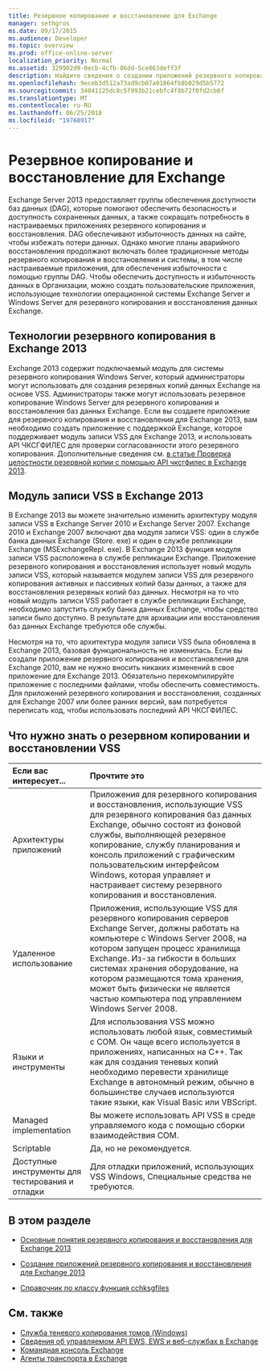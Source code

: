 ```yaml
---
title: Резервное копирование и восстановление для Exchange
manager: sethgros
ms.date: 09/17/2015
ms.audience: Developer
ms.topic: overview
ms.prod: office-online-server
localization_priority: Normal
ms.assetid: 329902d9-0ecb-4cfb-86dd-5ce863deff3f
description: Найдите сведения о создании приложений резервного копирования и восстановления для Exchange 2013.
ms.openlocfilehash: 9eceb3d512a73ad9cb07a01864fb8b029d5b5772
ms.sourcegitcommit: 34041125dc8c5f993b21cebfc4f8b72f0fd2cb6f
ms.translationtype: MT
ms.contentlocale: ru-RU
ms.lasthandoff: 06/25/2018
ms.locfileid: "19760917"
---
```

# <a name="backup-and-restore-for-exchange"></a>Резервное копирование и восстановление для Exchange
  
Exchange Server 2013 предоставляет группы обеспечения доступности баз данных (DAG), которые помогают обеспечить безопасность и доступность сохраненных данных, а также сокращать потребность в настраиваемых приложениях резервного копирования и восстановления. DAG обеспечивают избыточность данных на сайте, чтобы избежать потери данных. Однако многие планы аварийного восстановления продолжают включать более традиционные методы резервного копирования и восстановления и системы, в том числе настраиваемые приложения, для обеспечения избыточности с помощью группы DAG. Чтобы обеспечить доступность и избыточность данных в Организации, можно создать пользовательские приложения, использующие технологии операционной системы Exchange Server и Windows Server для резервного копирования и восстановления данных Exchange.

<a name="bk_plugin"> </a>

## <a name="backup-technologies-in-exchange-2013"></a>Технологии резервного копирования в Exchange 2013

Exchange 2013 содержит подключаемый модуль для системы резервного копирования Windows Server, который администраторы могут использовать для создания резервных копий данных Exchange на основе VSS. Администраторы также могут использовать резервное копирование Windows Server для резервного копирования и восстановления баз данных Exchange. Если вы создаете приложение для резервного копирования и восстановления для Exchange 2013, вам необходимо создать приложение с поддержкой Exchange, которое поддерживает модуль записи VSS для Exchange 2013, и использовать API ЧКСГФИЛЕС для проверки согласованности этого резервного копирования. Дополнительные сведения см. [в статье Проверка целостности резервной копии с помощью API чксгфилес в Exchange 2013](how-to-validate-backup-integrity-by-using-the-chksgfiles-api-in-exchange.md).

<a name="bk_vsswriter"> </a>

## <a name="vss-writer-in-exchange-2013"></a>Модуль записи VSS в Exchange 2013

В Exchange 2013 вы можете значительно изменить архитектуру модуля записи VSS в Exchange Server 2010 и Exchange Server 2007. Exchange 2010 и Exchange 2007 включают два модуля записи VSS: один в службе банка данных Exchange (Store. exe) и один в службе репликации Exchange (MSExchangeRepl. exe). В Exchange 2013 функция модуля записи VSS расположена в службе репликации Exchange. Приложение резервного копирования и восстановления использует новый модуль записи VSS, который называется модулем записи VSS для резервного копирования активных и пассивных копий базы данных, а также для восстановления резервных копий баз данных. Несмотря на то что новый модуль записи VSS работает в службе репликации Exchange, необходимо запустить службу банка данных Exchange, чтобы средство записи было доступно. В результате для архивации или восстановления баз данных Exchange требуются обе службы.
  
Несмотря на то, что архитектура модуля записи VSS была обновлена в Exchange 2013, базовая функциональность не изменилась. Если вы создали приложение резервного копирования и восстановления для Exchange 2010, вам не нужно вносить никаких изменений в свое приложение для Exchange 2013. Обязательно перекомпилируйте приложение с последними файлами, чтобы обеспечить совместимость. Для приложений резервного копирования и восстановления, созданных для Exchange 2007 или более ранних версий, вам потребуется переписать код, чтобы использовать последний API ЧКСГФИЛЕС.
  
## <a name="what-you-need-to-know-about-vss-backup-and-restore"></a>Что нужно знать о резервном копировании и восстановлении VSS

|Если вас интересует...|Прочтите это|
|:-----|:-----|
|Архитектуры приложений  <br/> |Приложения для резервного копирования и восстановления, использующие VSS для резервного копирования баз данных Exchange, обычно состоят из фоновой службы, выполняющей резервное копирование, службу планирования и консоль приложений с графическим пользовательским интерфейсом Windows, которая управляет и настраивает систему резервного копирования и восстановления.  <br/> |
|Удаленное использование  <br/> |Приложения, использующие VSS для резервного копирования серверов Exchange Server, должны работать на компьютере с Windows Server 2008, на котором запущен процесс хранилища Exchange. Из-за гибкости в больших системах хранения оборудование, на котором размещаются тома хранения, может быть физически не является частью компьютера под управлением Windows Server 2008.  <br/> |
|Языки и инструменты  <br/> |Для использования VSS можно использовать любой язык, совместимый с COM. Он чаще всего используется в приложениях, написанных на C++. Так как для создания теневых копий необходимо перевести хранилище Exchange в автономный режим, обычно в большинстве случаев используются такие языки, как Visual Basic или VBScript.  <br/> |
|Managed implementation  <br/> |Вы можете использовать API VSS в среде управляемого кода с помощью сборки взаимодействия COM.  <br/> |
|Scriptable  <br/> |Да, но не рекомендуется.  <br/> |
|Доступные инструменты для тестирования и отладки  <br/> |Для отладки приложений, использующих VSS Windows, Специальные средства не требуются.  <br/> |
   
## <a name="in-this-section"></a>В этом разделе

- [Основные понятия резервного копирования и восстановления для Exchange 2013](backup-and-restore-concepts-for-exchange-2013.md)
    
- [Создание приложений резервного копирования и восстановления для Exchange 2013](build-backup-and-restore-applications-for-exchange-2013.md)
    
- [Справочник по классу функция cchksgfiles](cchksgfiles-class-reference.md)
    
## <a name="see-also"></a>См. также

- [Служба теневого копирования томов (Windows)](http://msdn.microsoft.com/en-us/library/windows/desktop/bb968832%28v=vs.85%29.aspx)   
- [Сведения об управляемом API EWS, EWS и веб-службах в Exchange](../exchange-web-services/explore-the-ews-managed-api-ews-and-web-services-in-exchange.md)  
- [Командная консоль Exchange](../management/exchange-management-shell.md)   
- [Агенты транспорта в Exchange](../transport-agents/transport-agents-in-exchange-2013.md) 
    

